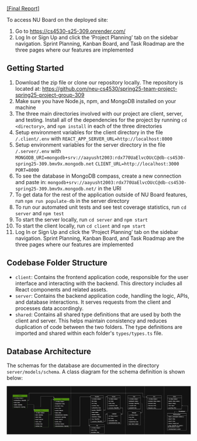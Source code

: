 [[Final Report]](https://docs.google.com/document/d/1W-3TLooBGI3vS3qcvTvsoxrtkUL_iG2LdudOZcJzQxk/edit?tab=t.0)

To access NU Board on the deployed site:

1. Go to https://cs4530-s25-309.onrender.com/
2. Log In or Sign Up and click the ‘Project Planning’ tab on the sidebar navigation. Sprint Planning, Kanban Board, and Task Roadmap are the three pages where our features are implemented

## Getting Started

1. Download the zip file or clone our repository locally. The repository is located at: https://github.com/neu-cs4530/spring25-team-project-spring25-project-group-309
2. Make sure you have Node.js, npm, and MongoDB installed on your machine
3. The three main directories involved with our project are client, server, and testing. Install all of the dependencies for the project by running `cd <directory>`, and `npm install` in each of the three directories
4. Setup environment variables for the client directory in the file `/.client/.env` with `REACT_APP_SERVER_URL=http://localhost:8000`
5. Setup environment variables for the server directory in the file `/.server/.env` with
`MONGODB_URI=mongodb+srv://aayusht2003:rdx770UaElvcOUcC@db-cs4530-spring25-309.bmv9x.mongodb.net`
`CLIENT_URL=http://localhost:3000`
`PORT=8000`
6. To see the database in MongoDB compass, create a new connection and paste in: `mongodb+srv://aayusht2003:rdx770UaElvcOUcC@db-cs4530-spring25-309.bmv9x.mongodb.net/` in the URI
7. To get data for the rest of the application outside of NU Board features, run `npm run populate-db` in the server directory
8. To run our automated unit tests and see test coverage statistics, run `cd server` and `npm test`
9. To start the server locally, run `cd server` and `npm start`
10. To start the client locally, run `cd client` and `npm start`
11. Log In or Sign Up and click the ‘Project Planning’ tab on the sidebar navigation. Sprint Planning, Kanban Board, and Task Roadmap are the three pages where our features are implemented


## Codebase Folder Structure

- `client`: Contains the frontend application code, responsible for the user interface and interacting with the backend. This directory includes all React components and related assets.
- `server`: Contains the backend application code, handling the logic, APIs, and database interactions. It serves requests from the client and processes data accordingly.
- `shared`: Contains all shared type definitions that are used by both the client and server. This helps maintain consistency and reduces duplication of code between the two folders. The type definitions are imported and shared within each folder's `types/types.ts` file.

## Database Architecture

The schemas for the database are documented in the directory `server/models/schema`.
A class diagram for the schema definition is shown below:

![Class Diagram](nuboard_schema.jpg)

